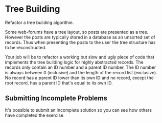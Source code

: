 # Tree Building

Refactor a tree building algorithm.

Some web-forums have a tree layout, so posts are presented as a tree. However
the posts are typically stored in a database as an unsorted set of records. Thus
when presenting the posts to the user the tree structure has to be
reconstructed.

Your job will be to refactor a working but slow and ugly piece of code that
implements the tree building logic for highly abstracted records. The records
only contain an ID number and a parent ID number. The ID number is always
between 0 (inclusive) and the length of the record list (exclusive). No record
has a parent ID lower than its own ID and no record, except the root record,
has a parent ID that's equal to its own ID.



## Submitting Incomplete Problems
It's possible to submit an incomplete solution so you can see how others have completed the exercise.

